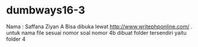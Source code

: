 # dumbways16-3
Nama : Saffana Ziyan A
Bisa dibuka lewat http://www.writephponline.com/ .
untuk nama file sesuai nomor soal nomor 4b dibuat folder tersendiri yaitu folder 4
